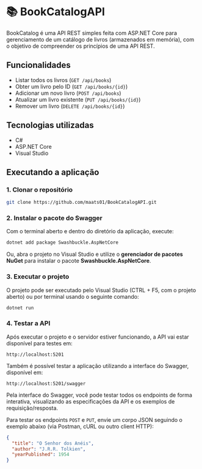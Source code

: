 # 📚 BookCatalogAPI

BookCatalog é uma API REST simples feita com ASP.NET Core para gerenciamento de um catálogo de livros (armazenados em memória), com o objetivo de compreender os princípios de uma API REST.

## Funcionalidades

- Listar todos os livros (`GET /api/books`)
- Obter um livro pelo ID (`GET /api/books/{id}`)
- Adicionar um novo livro (`POST /api/books`)
- Atualizar um livro existente (`PUT /api/books/{id}`)
- Remover um livro (`DELETE /api/books/{id}`)

## Tecnologias utilizadas

- C#
- ASP.NET Core
- Visual Studio

## Executando a aplicação

### 1. Clonar o repositório
```bash
git clone https://github.com/maats01/BookCatalogAPI.git
```

### 2. Instalar o pacote do Swagger
Com o terminal aberto e dentro do diretório da aplicação, execute:
```bash
dotnet add package Swashbuckle.AspNetCore
```

Ou, abra o projeto no Visual Studio e utilize o **gerenciador de pacotes NuGet** para instalar o pacote **Swashbuckle.AspNetCore**.

### 3. Executar o projeto
O projeto pode ser executado pelo Visual Studio (CTRL + F5, com o projeto aberto) ou por terminal usando o seguinte comando:
```bash
dotnet run
```

### 4. Testar a API
Após executar o projeto e o servidor estiver funcionando, a API vai estar disponível para testes em:
```url
http://localhost:5201
```
Também é possível testar a aplicação utilizando a interface do Swagger, disponível em:
```url
http://localhost:5201/swagger
```

Pela interface do Swagger, você pode testar todos os endpoints de forma interativa, visualizando as especificações da API e os exemplos de requisição/resposta.

Para testar os endpoints `POST` e `PUT`, envie um corpo JSON seguindo o exemplo abaixo (via Postman, cURL ou outro client HTTP):
```json
{
  "title": "O Senhor dos Anéis",
  "author": "J.R.R. Tolkien",
  "yearPublished": 1954
}
```
